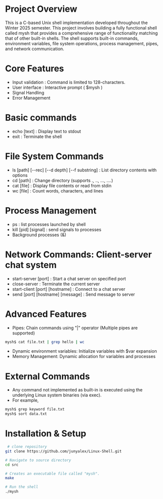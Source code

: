 # Project Overview 
This is a C-based Unix shell implementation developed throughout the Winter 2025 semester. 
This project involves building a fully functional shell called mysh that provides a comprehensive range of functionality matching that of other built-in shells.
The shell supports built-in commands, environment variables, file system operations, process management, pipes, and network communication.

# Core Features
- Input validation : Command is limited to 128-characters.
- User interface : Interactive prompt ( $mysh )
- Signal Handling
- Error Management

# Basic commands
- echo [text] : Display text to stdout
- exit : Terminate the shell

# File System Commands
- ls [path] [--rec] [--d depth] [--f substring] : List directory contents with options
- cd [path] : Change directory (supports ., .., ..., ....)
- cat [file] : Display file contents or read from stdin
- wc [file] : Count words, characters, and lines

# Process Management
- ps : list processes launched by shell
- kill [pid] [signal] : send signals to processes
- Background processes (&)

# Network Commands: Client-server chat system
- start-server [port] : Start a chat server on specified port
- close-server : Terminate the current server
- start-client [port] [hostname] : Connect to a chat server
- send [port] [hostname] [message] : Send message to server

# Advanced Features
- Pipes: Chain commands using "|" operator (Multiple pipes are supported)
```bash
mysh$ cat file.txt | grep hello | wc
```
- Dynamic environment variables: Initialize variables with $var expansion
- Memory Management: Dynamic allocation for variables and processes

# External Commands 
- Any command not implemented as built-in is executed using the underlying Linux system binaries (via exec).
- For example, 
```bash
mysh$ grep keyword file.txt
mysh$ sort data.txt
```

# Installation & Setup
```bash
 # clone repository
git clone https://github.com/junyalex/Linux-Shell.git

# Navigate to source directory
cd src

# Creates an executable file called "mysh".
make

# Run the shell
./mysh
```

